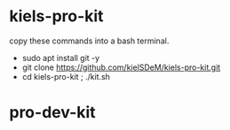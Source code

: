 # kiels-pro-kit
copy these commands into a bash terminal.
- sudo apt install git -y
- git clone https://github.com/kielSDeM/kiels-pro-kit.git
- cd kiels-pro-kit ; ./kit.sh
# pro-dev-kit
